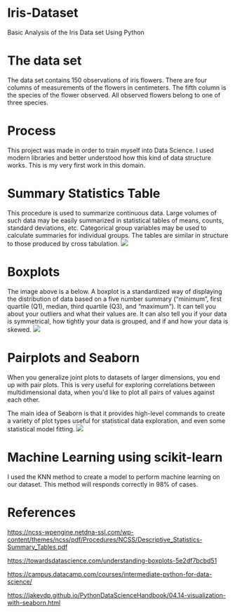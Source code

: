# Iris-Dataset
Basic Analysis of the Iris Data set Using Python
# The data set
The data set contains 150 observations of iris flowers. There are four columns of measurements of the flowers in centimeters. The fifth column is the species of the flower observed. All observed flowers belong to one of three species.
# Process
This project was made in order to train myself into Data Science. I used modern libraries and better understood how this kind of data structure works.
This is my very first work in this domain.
# Summary Statistics Table
This procedure is used to summarize continuous data. Large volumes of such data may be easily summarized in statistical tables of means, counts, standard deviations, etc. Categorical group variables may be used to calculate summaries for individual groups. The tables are similar in structure to those produced by cross tabulation.
![](https://imgur.com/QFZewkC.png)
# Boxplots
The image above is a below. A boxplot is a standardized way of displaying the distribution of data based on a five number summary (“minimum”, first quartile (Q1), median, third quartile (Q3), and “maximum”). It can tell you about your outliers and what their values are. It can also tell you if your data is symmetrical, how tightly your data is grouped, and if and how your data is skewed.
![](https://imgur.com/iFGLReE.png)
# Pairplots and Seaborn
When you generalize joint plots to datasets of larger dimensions, you end up with pair plots. This is very useful for exploring correlations between multidimensional data, when you'd like to plot all pairs of values against each other.

The main idea of Seaborn is that it provides high-level commands to create a variety of plot types useful for statistical data exploration, and even some statistical model fitting.
![](https://i.imgur.com/3m0QgZW.png)

# Machine Learning using scikit-learn
I used the KNN method to create a model to perform machine learning on our dataset. This method will responds correctly in 98% of cases.
# References
https://ncss-wpengine.netdna-ssl.com/wp-content/themes/ncss/pdf/Procedures/NCSS/Descriptive_Statistics-Summary_Tables.pdf

https://towardsdatascience.com/understanding-boxplots-5e2df7bcbd51

https://campus.datacamp.com/courses/intermediate-python-for-data-science/

https://jakevdp.github.io/PythonDataScienceHandbook/04.14-visualization-with-seaborn.html
